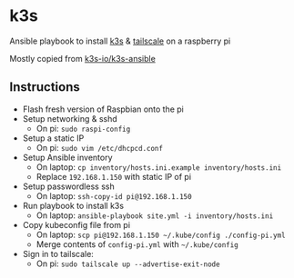 # k3s
Ansible playbook to install [k3s] & [tailscale] on a raspberry pi

[k3s]: https://k3s.io/
[tailscale]: https://tailscale.com

Mostly copied from [k3s-io/k3s-ansible](https://github.com/k3s-io/k3s-ansible)

## Instructions
- Flash fresh version of Raspbian onto the pi
- Setup networking & sshd
  - On pi: `sudo raspi-config`
- Setup a static IP
  - On pi: `sudo vim /etc/dhcpcd.conf`
- Setup Ansible inventory
  - On laptop: `cp inventory/hosts.ini.example inventory/hosts.ini`
  - Replace `192.168.1.150` with static IP of pi
- Setup passwordless ssh
  - On laptop: `ssh-copy-id pi@192.168.1.150`
- Run playbook to install k3s
  - On laptop: `ansible-playbook site.yml -i inventory/hosts.ini`
- Copy kubeconfig file from pi
  - On laptop: `scp pi@192.168.1.150 ~/.kube/config ./config-pi.yml`
  - Merge contents of `config-pi.yml` with `~/.kube/config`
- Sign in to tailscale:
  - On pi: `sudo tailscale up --advertise-exit-node`
